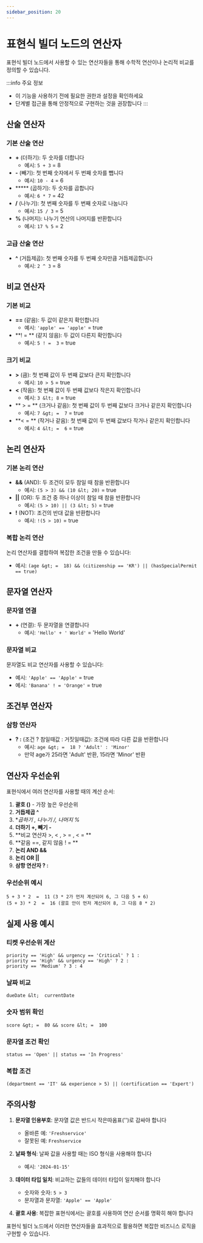 ```yaml
---
sidebar_position: 20
---
```


# 표현식 빌더 노드의 연산자

표현식 빌더 노드에서 사용할 수 있는 연산자들을 통해 수학적 연산이나 논리적 비교를 정의할 수 있습니다.

:::info 주요 정보
- 이 기능을 사용하기 전에 필요한 권한과 설정을 확인하세요
- 단계별 접근을 통해 안정적으로 구현하는 것을 권장합니다
:::


## 산술 연산자

### 기본 산술 연산
- **+** (더하기): 두 숫자를 더합니다
  - 예시: `5 + 3` =  8
- **-** (빼기): 첫 번째 숫자에서 두 번째 숫자를 뺍니다
  - 예시: `10 - 4` =  6
- ***** (곱하기): 두 숫자를 곱합니다
  - 예시: `6 * 7` =  42
- **/** (나누기): 첫 번째 숫자를 두 번째 숫자로 나눕니다
  - 예시: `15 / 3` =  5
- **%** (나머지): 나누기 연산의 나머지를 반환합니다
  - 예시: `17 % 5` =  2

### 고급 산술 연산
- **^** (거듭제곱): 첫 번째 숫자를 두 번째 숫자만큼 거듭제곱합니다
  - 예시: `2 ^ 3` =  8

## 비교 연산자

### 기본 비교
- **==** (같음): 두 값이 같은지 확인합니다
  - 예시: `'apple' == 'apple'` =  true
- **! = ** (같지 않음): 두 값이 다른지 확인합니다
  - 예시: `5 ! =  3` =  true

### 크기 비교
- **&gt;** (큼): 첫 번째 값이 두 번째 값보다 큰지 확인합니다
  - 예시: `10 > 5` =  true
- **&lt;** (작음): 첫 번째 값이 두 번째 값보다 작은지 확인합니다
  - 예시: `3 &lt; 8` =  true
- ** &gt; = ** (크거나 같음): 첫 번째 값이 두 번째 값보다 크거나 같은지 확인합니다
  - 예시: `7 &gt; =  7` =  true
- **&lt; = ** (작거나 같음): 첫 번째 값이 두 번째 값보다 작거나 같은지 확인합니다
  - 예시: `4 &lt; =  6` =  true

## 논리 연산자

### 기본 논리 연산
- **&&** (AND): 두 조건이 모두 참일 때 참을 반환합니다
  - 예시: `(5 > 3) && (10 &lt; 20)` =  true
- **||** (OR): 두 조건 중 하나 이상이 참일 때 참을 반환합니다
  - 예시: `(5 > 10) || (3 &lt; 5)` =  true
- **!** (NOT): 조건의 반대 값을 반환합니다
  - 예시: `!(5 > 10)` =  true

### 복합 논리 연산
논리 연산자를 결합하여 복잡한 조건을 만들 수 있습니다:
- 예시: `(age &gt; =  18) && (citizenship == 'KR') || (hasSpecialPermit == true)`

## 문자열 연산자

### 문자열 연결
- **+** (연결): 두 문자열을 연결합니다
  - 예시: `'Hello' + ' World'` = 'Hello World'

### 문자열 비교
문자열도 비교 연산자를 사용할 수 있습니다:
- 예시: `'Apple' == 'Apple'` =  true
- 예시: `'Banana' ! = 'Orange'` =  true

## 조건부 연산자

### 삼항 연산자
- **? :** (조건 ? 참일때값 : 거짓일때값): 조건에 따라 다른 값을 반환합니다
  - 예시: `age &gt; =  18 ? 'Adult' : 'Minor'`
  - 만약 age가 25라면 'Adult' 반환, 15라면 'Minor' 반환

## 연산자 우선순위

표현식에서 여러 연산자를 사용할 때의 계산 순서:

1. **괄호 ()** - 가장 높은 우선순위
2. **거듭제곱 ^**
3. **곱하기 *, 나누기 /, 나머지 %**
4. **더하기 +, 빼기 -**
5. **비교 연산자 >, &lt; , &gt; = , &lt; = **
6. **같음 ==, 같지 않음 ! = **
7. **논리 AND &&**
8. **논리 OR ||**
9. **삼항 연산자 ? :**

### 우선순위 예시
```
5 + 3 * 2  =  11 (3 * 2가 먼저 계산되어 6, 그 다음 5 + 6)
(5 + 3) * 2  =  16 (괄호 안이 먼저 계산되어 8, 그 다음 8 * 2)
```

## 실제 사용 예시

### 티켓 우선순위 계산
```
priority == 'High' && urgency == 'Critical' ? 1 : 
priority == 'High' && urgency == 'High' ? 2 : 
priority == 'Medium' ? 3 : 4
```

### 날짜 비교
```
dueDate &lt;  currentDate
```

### 숫자 범위 확인
```
score &gt; =  80 && score &lt; =  100
```

### 문자열 조건 확인
```
status == 'Open' || status == 'In Progress'
```

### 복합 조건
```
(department == 'IT' && experience > 5) || (certification == 'Expert')
```

## 주의사항

1. **문자열 인용부호**: 문자열 값은 반드시 작은따옴표('')로 감싸야 합니다
   - 올바른 예: `'Freshservice'`
   - 잘못된 예: `Freshservice`

2. **날짜 형식**: 날짜 값을 사용할 때는 ISO 형식을 사용해야 합니다
   - 예시: `'2024-01-15'`

3. **데이터 타입 일치**: 비교하는 값들의 데이터 타입이 일치해야 합니다
   - 숫자와 숫자: `5 > 3`
   - 문자열과 문자열: `'Apple' == 'Apple'`

4. **괄호 사용**: 복잡한 표현식에서는 괄호를 사용하여 연산 순서를 명확히 해야 합니다

표현식 빌더 노드에서 이러한 연산자들을 효과적으로 활용하면 복잡한 비즈니스 로직을 구현할 수 있습니다.